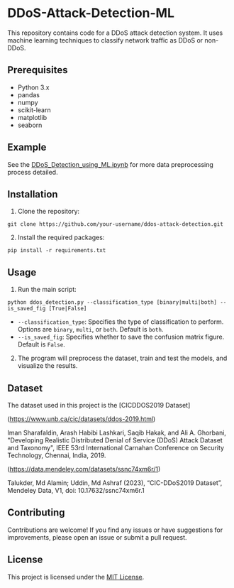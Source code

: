 # DDoS-Attack-Detection-ML

This repository contains code for a DDoS attack detection system. It uses machine learning techniques to classify network traffic as DDoS or non-DDoS.

## Prerequisites

- Python 3.x
- pandas
- numpy
- scikit-learn
- matplotlib
- seaborn


## Example

See the [DDoS_Detection_using_ML.ipynb](https://github.com/khangklj/DDoS-Attack-Detection-ML/tree/main/examples/DDoS_Detection_using_ML.ipynb) for more data preprocessing process detailed.

## Installation

1. Clone the repository:
```
git clone https://github.com/your-username/ddos-attack-detection.git
```


2. Install the required packages:
```
pip install -r requirements.txt
```


## Usage

1. Run the main script:

```
python ddos_detection.py --classification_type [binary|multi|both] --is_saved_fig [True|False]
```

- `--classification_type`: Specifies the type of classification to perform. Options are `binary`, `multi`, or `both`. Default is `both`.
- `--is_saved_fig`: Specifies whether to save the confusion matrix figure. Default is `False`.

2. The program will preprocess the dataset, train and test the models, and visualize the results.

## Dataset

The dataset used in this project is the [CICDDOS2019 Dataset]

(https://www.unb.ca/cic/datasets/ddos-2019.html)

Iman Sharafaldin, Arash Habibi Lashkari, Saqib Hakak, and Ali A. Ghorbani, "Developing Realistic Distributed Denial of Service (DDoS) Attack Dataset and Taxonomy", IEEE 53rd International Carnahan Conference on Security Technology, Chennai, India, 2019.

(https://data.mendeley.com/datasets/ssnc74xm6r/1)

Talukder, Md Alamin; Uddin, Md Ashraf (2023), “CIC-DDoS2019 Dataset”, Mendeley Data, V1, doi: 10.17632/ssnc74xm6r.1


## Contributing

Contributions are welcome! If you find any issues or have suggestions for improvements, please open an issue or submit a pull request.

## License

This project is licensed under the [MIT License](LICENSE).